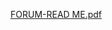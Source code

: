 [FORUM-READ ME.pdf](https://github.com/Rashad-mohammed/back-end01-Forum-MVC/files/15327961/FORUM-READ.ME.pdf)
